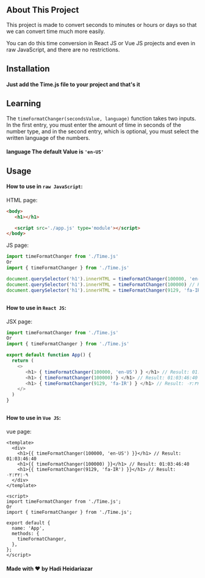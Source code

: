 ## About This Project
This project is made to convert seconds to minutes or hours or days so that we can convert time much more easily.

You can do this time conversion in React JS or Vue JS projects and even in raw JavaScript, and there are no restrictions.

## Installation
#### Just add the Time.js file to your project and that's it
## Learning
The `timeFormatChanger(secondsValue, language)` function takes two inputs. In the first entry, you must enter the amount of time in seconds of the number type, and in the second entry, which is optional, you must select the written language of the numbers.
#### language The default Value is `'en-US'`
## Usage
#### How to use in `raw JavaScript`:
HTML page:
```html
<body>
   <h1></h1>

   <script src='./app.js' type='module'></script>
</body>
```
JS page:
```javascript
import timeFormatChanger from './Time.js'
Or
import { timeFormatChanger } from './Time.js'

document.querySelector('h1').innerHTML = timeFormatChanger(100000, 'en-US') // Result: 01:03:46:40
document.querySelector('h1').innerHTML = timeFormatChanger(100000) // Result: 01:03:46:40
document.querySelector('h1').innerHTML = timeFormatChanger(9129, 'fa-IR') // Result: ۰۲:۳۲:۰۹
```
##
#### How to use in `React JS`:
JSX page:
```javascript
import timeFormatChanger from './Time.js'
Or
import { timeFormatChanger } from './Time.js'

export default function App() {
  return (
    <>
       <h1> { timeFormatChanger(100000, 'en-US') } </h1> // Result: 01:03:46:40
       <h1> { timeFormatChanger(100000) } </h1> // Result: 01:03:46:40
       <h1> { timeFormatChanger(9129, 'fa-IR') } </h1> // Result: ۰۲:۳۲:۰۹
    </>
  )
}
```
##
#### How to use in `Vue JS`:
vue page:
```vue
<template>
  <div>
    <h1>{{ timeFormatChanger(100000, 'en-US') }}</h1> // Result: 01:03:46:40
    <h1>{{ timeFormatChanger(100000) }}</h1> // Result: 01:03:46:40
    <h1>{{ timeFormatChanger(9129, 'fa-IR') }}</h1> // Result: ۰۲:۳۲:۰۹
  </div>
</template>

<script>
import timeFormatChanger from './Time.js';
Or
import { timeFormatChanger } from './Time.js';

export default {
  name: 'App',
  methods: {
    timeFormatChanger,
  },
};
</script>
```

#### Made with ❤ by Hadi Heidariazar